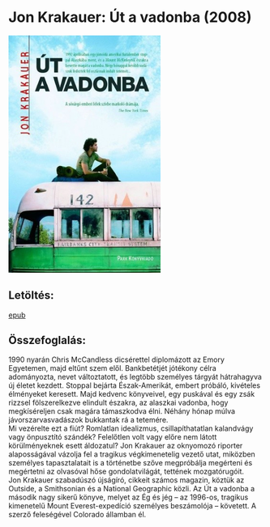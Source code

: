 # <a name="id_797">Jon Krakauer: Út a vadonba (2008)</a>
<img src="https://github.com/BercziSandor/calibre_lib/raw/main/Jon%20Krakauer/Ut%20a%20vadonba%20%28797%29/cover.jpg" alt="cover" width="300"/>

## Letöltés:
[epub](https://github.com/BercziSandor/calibre_lib/raw/main/Jon%20Krakauer/Ut%20a%20vadonba%20%28797%29/Ut%20a%20vadonba%20-%20Jon%20Krakauer.epub)

## Összefoglalás:
<div>
<p>1990 ​nyarán Chris McCandless dicsérettel diplomázott az Emory Egyetemen, majd eltűnt szem elől. Bankbetétjét jótékony célra adományozta, nevet változtatott, és legtöbb személyes tárgyát hátrahagyva új életet kezdett. Stoppal bejárta Észak-Amerikát, embert próbáló, kivételes élményeket keresett. Majd kedvenc könyveivel, egy puskával és egy zsák rizzsel fölszerelkezve elindult északra, az alaszkai vadonba, hogy megkíséreljen csak magára támaszkodva élni. Néhány hónap múlva jávorszarvasvadászok bukkantak rá a tetemére.<br>Mi vezérelte ezt a fiút? Romlatlan idealizmus, csillapíthatatlan kalandvágy vagy önpusztító szándék? Felelőtlen volt vagy előre nem látott körülményeknek esett áldozatul? Jon Krakauer az oknyomozó riporter alaposságával vázolja fel a tragikus végkimenetelig vezető utat, miközben személyes tapasztalatait is a történetbe szőve megpróbálja megérteni és megértetni az olvasóval hőse gondolatvilágát, tettének mozgatórugóit.<br>Jon Krakauer szabadúszó újságíró, cikkeit számos magazin, köztük az Outside, a Smithsonian és a National Geographic közli. Az Út a vadonba a második nagy sikerű könyve, melyet az Ég és jég – az 1996-os, tragikus kimenetelű Mount Everest-expedíció személyes beszámolója – követett. A szerző feleségével Colorado államban él.</p></div>

